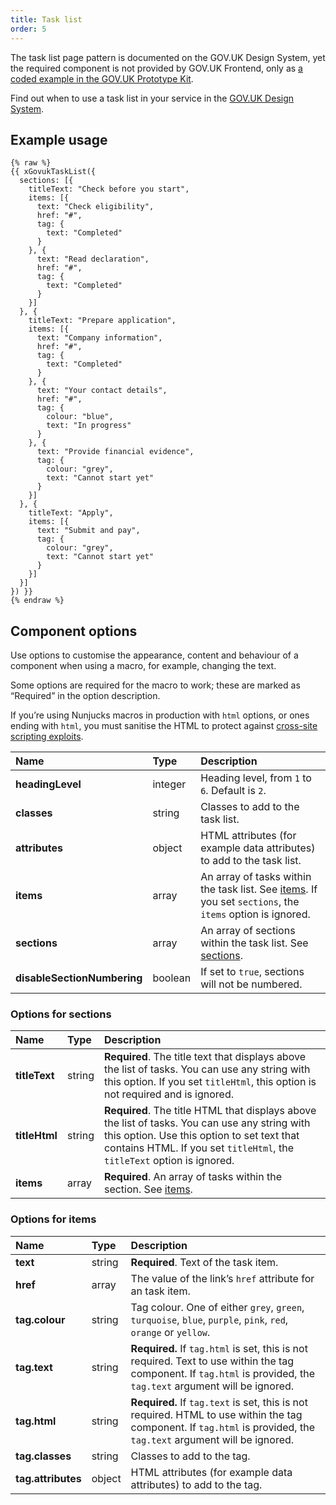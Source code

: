 ```yaml
---
title: Task list
order: 5
---
```


The task list page pattern is documented on the GOV.UK Design System, yet the required component is not provided by GOV.UK Frontend, only as [a coded example in the GOV.UK Prototype Kit](https://govuk-prototype-kit.herokuapp.com/docs/templates/task-list).

Find out when to use a task list in your service in the [GOV.UK Design System](https://design-system.service.gov.uk/patterns/task-list-pages/).

## Example usage

```njk
{% raw %}
{{ xGovukTaskList({
  sections: [{
    titleText: "Check before you start",
    items: [{
      text: "Check eligibility",
      href: "#",
      tag: {
        text: "Completed"
      }
    }, {
      text: "Read declaration",
      href: "#",
      tag: {
        text: "Completed"
      }
    }]
  }, {
    titleText: "Prepare application",
    items: [{
      text: "Company information",
      href: "#",
      tag: {
        text: "Completed"
      }
    }, {
      text: "Your contact details",
      href: "#",
      tag: {
        colour: "blue",
        text: "In progress"
      }
    }, {
      text: "Provide financial evidence",
      tag: {
        colour: "grey",
        text: "Cannot start yet"
      }
    }]
  }, {
    titleText: "Apply",
    items: [{
      text: "Submit and pay",
      tag: {
        colour: "grey",
        text: "Cannot start yet"
      }
    }]
  }]
}) }}
{% endraw %}
```

## Component options

Use options to customise the appearance, content and behaviour of a component when using a macro, for example, changing the text.

Some options are required for the macro to work; these are marked as “Required” in the option description.

If you’re using Nunjucks macros in production with `html` options, or ones ending with `html`, you must sanitise the HTML to protect against [cross-site scripting exploits](https://developer.mozilla.org/en-US/docs/Glossary/Cross-site_scripting).

| Name | Type | Description |
| :--- | :--- | :---------- |
| **headingLevel** | integer | Heading level, from `1` to `6`. Default is `2`. |
| **classes** | string | Classes to add to the task list. |
| **attributes** | object | HTML attributes (for example data attributes) to add to the task list. |
| **items** | array | An array of tasks within the task list. See [items](#options-for-items). If you set `sections`, the `items` option is ignored. |
| **sections** | array | An array of sections within the task list. See [sections](#options-for-sections). |
| **disableSectionNumbering** | boolean | If set to `true`, sections will not be numbered. |

### Options for sections

| Name | Type | Description |
| :--- | :--- | :---------- |
| **titleText** | string | **Required**. The title text that displays above the list of tasks. You can use any string with this option. If you set `titleHtml`, this option is not required and is ignored. |
| **titleHtml** | string | **Required**. The title HTML that displays above the list of tasks. You can use any string with this option. Use this option to set text that contains HTML. If you set `titleHtml`, the `titleText` option is ignored. |
| **items** | array | **Required**. An array of tasks within the section. See [items](#options-for-items). |

### Options for items

| Name | Type | Description |
| :--- | :--- | :---------- |
| **text** | string | **Required**. Text of the task item. |
| **href** | array | The value of the link’s `href` attribute for an task item. |
| **tag.colour** | string | Tag colour. One of either `grey`, `green`, `turquoise`, `blue`, `purple`, `pink`, `red`, `orange` or `yellow`. |
| **tag.text** | string | **Required.** If `tag.html` is set, this is not required. Text to use within the tag component. If `tag.html` is provided, the `tag.text` argument will be ignored. |
| **tag.html** | string | **Required.** If `tag.text` is set, this is not required. HTML to use within the tag component. If `tag.html` is provided, the `tag.text` argument will be ignored. |
| **tag.classes** | string | Classes to add to the tag. |
| **tag.attributes** | object | HTML attributes (for example data attributes) to add to the tag. |
